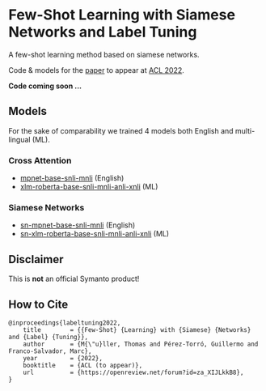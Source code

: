 # Few-Shot Learning with Siamese Networks and Label Tuning
A few-shot learning method based on siamese networks.

Code & models for the [paper](https://openreview.net/forum?id=za_XIJLkkB8) to appear at [ACL 2022](https://www.2022.aclweb.org/).

**Code coming soon ...**

## Models

For the sake of comparability we trained 4 models both English and multi-lingual (ML).


### Cross Attention

* [mpnet-base-snli-mnli](https://huggingface.co/symanto/mpnet-base-snli-mnli) (English)
* [xlm-roberta-base-snli-mnli-anli-xnli](https://huggingface.co/symanto/xlm-roberta-base-snli-mnli-anli-xnli) (ML)

### Siamese Networks

* [sn-mpnet-base-snli-mnli](https://huggingface.co/symanto/sn-mpnet-base-snli-mnli) (English)
* [sn-xlm-roberta-base-snli-mnli-anli-xnli](https://huggingface.co/symanto/sn-xlm-roberta-base-snli-mnli-anli-xnli) (ML)

## Disclaimer

This is **not** an official Symanto product!

## How to Cite

```
@inproceedings{labeltuning2022,
	title        = {{Few-Shot} {Learning} with {Siamese} {Networks} and {Label} {Tuning}},
	author       = {M{\"u}ller, Thomas and Pérez-Torró, Guillermo and Franco-Salvador, Marc},
	year         = {2022},
	booktitle    = {ACL (to appear)},
	url          = {https://openreview.net/forum?id=za_XIJLkkB8},
}
```
